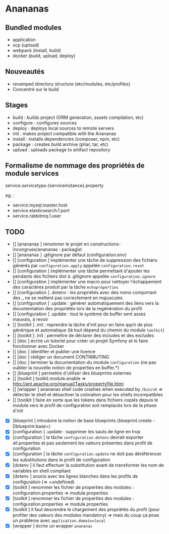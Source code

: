 # Anananas

## Bundled modules

- application
- scp (upload)
- webpack (install, build)
- docker (build, upload, deploy)

## Nouveautés

- revamped directory structure (etc/modules, etc/profiles)
- Concentré sur le build

## Stages

- build : builds project (ORM generation, assets compilation, etc)
- configure : configures sources
- deploy : deploys local sources to remote servers
- init : makes project compatible with the Anananas
- install : installs dependencies (composer, npm, etc)
- package : creates build archive (phar, tar, etc)
- upload : uploads package to artifact repository

## Formalisme de nommage des propriétés de module services

service.${servicetype}.${serviceinstance}.property

eg. :
- service.mysql.master.host
- service.elasticsearch.1.port
- service.rabbitmq.1.user

## TODO

- []  [anananas      ] renommer le projet en constructions-incongrues/anananas : packagist
- []  [anananas      ] .gitignore par défaut (configuration.env)
- []  [configuration ] implémenter une tâche de suppression des fichiers générés par `configuration.apply` appelée `configuration.reset`
- []  [configuration ] implémenter une tâche permettant d'ajouter les pendants des fichiers dist à .gitignore appelée `configuration.ignore`
- []  [configuration ] implémenter une macro pour nettoyer l'échappement des caractères produit par la tâche `echoproperties`
- []  [configuration ] .dotenv : les propriétés avec des noms comportant des _ ne se mettent pas correctement en majuscules
- []  [configuration ] .update : générer automatiquement des liens vers la documentation des propriétés lors de la regénération du profil
- []  [configuration ] .update : tout le système de buffer sent assez mauvais, à revoir
- []  [toolkit       ] .init : reprendre la tâche d'init pour en faire qqch de plus générique et automatique (là tout dépend du chemin du module `toolkit`)
- []  [toolkit       ] .init : permettre de déclarer des includes et des excludes
- []  [doc           ] écrire un tutoriel pour créer un projet Symfony et le faire fonctionner avec Docker
- []  [doc           ] identifier et publier une licence
- []  [doc           ] rédiger un document CONTRIBUTING
- []  [doc           ] terminer la documentation du module `configuration` (ne pas oublier la nouvelle notion de properties en buffer.*)
- []  [blueprint     ] permettre d'utiliser des blueprints externes
- []  [toolkit       ] toolkit.module.enable => http://ant.apache.org/manual/Tasks/propertyfile.html
- []  [wrapper       ] anananas shell code crashes when executed by `/bin/sh` => détecter le shell et désactiver la coloration pour les shells incompatibles
- []  [toolkit       ] faire en sorte que les tokens dans fichiers copiés depuis le module vers le profil de configuration soit remplacés lors de la phase d'init
- [x] [blueprint     ] introduire la notion de base blueprints (blueprint.create -Dblueprint.base=)
- [x] [configuration ] .update : supprimer les sauts de ligne en trop
- [x] [configuration ] la tâche `configuration.dotenv` devrait exporter all.properties et pas seulement les valeurs présentes dans profil de configuration
- [x] [configuration ] la tâche `configuration.update` ne doit pas déréférencer les substitutions dans le profil de configuration
- [x] [dotenv        ] il faut effectuer la substitution avant de transformer les nom de variables en shell compliant
- [x] [dotenv        ] soucis avec les lignes blanches dans les profils de configuration (=> =undefined)
- [x] [toolkit       ] renommer les fichier de properties des modules : configuration.properties => module.properties
- [x] [toolkit       ] renommer les fichier de properties des modules : configuration.properties => module.properties
- [x] [toolkit       ] il faut descendre le chargement des propriétés du profil (pour profiter des valeurs des modules mandatory) => mais du coup ça pose un problème avec `application.domain=local`
- [x] [wrapper       ] écrire un wrapper `anananas`
